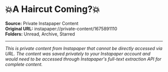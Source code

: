 # 💥A Haircut Coming?💥

**Source:** Private Instapaper Content  
**Original URL:** instapaper://private-content/1675891110  
**Folders:** Unread, Archive, Starred  

---

*This is private content from Instapaper that cannot be directly accessed via URL. The content was saved privately to your Instapaper account and would need to be accessed through Instapaper's full-text extraction API for complete content.*